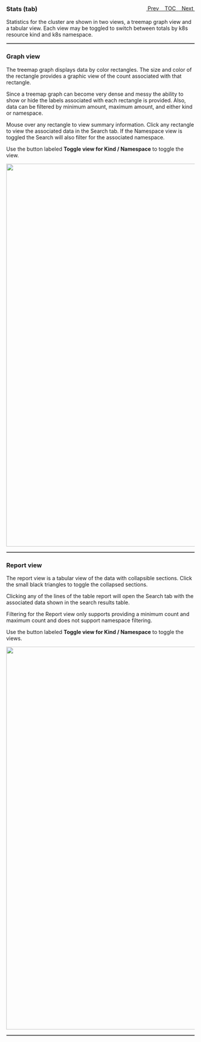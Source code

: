 <topicKey stats/>
<topicBack id="topicNext" link="containerimages"/>
<topicNext id="topicBack" link="eventmsgs"/>

<a style="float: right;" href="javascript:docNextTopic()">&nbsp;&nbsp;Next&nbsp;<i class="fa fa-lg fa-arrow-right"></i></a>
<a style="float: right;" href="javascript:docNextTopic('toc')">&nbsp;&nbsp;TOC&nbsp;&nbsp;</a>
<a style="float: right;" href="javascript:docPrevTopic()"><i class="fa fa-lg fa-arrow-left"></i>&nbsp;Prev&nbsp;&nbsp;</a>

### Stats (tab)

Statistics for the cluster are shown in two views, a treemap graph view and a tabular view. Each view may be toggled to switch between totals by k8s resource kind and k8s namespace.

<hr style="border:1px solid #aaaaaa">

### Graph view

The treemap graph displays data by color rectangles. The size and color of the rectangle provides a graphic view of the count associated with that rectangle.  

Since a treemap graph can become very dense and messy the ability to show or hide the labels associated with each rectangle is provided. Also, data can be filtered by minimum amount, maximum amount, and either kind or namespace.

Mouse over any rectangle to view summary information.  Click any rectangle to view the associated data in the Search tab.  If the Namespace view is toggled the Search will also filter for the associated namespace.

Use the button labeled __Toggle view for Kind / Namespace__ to toggle the view.

<p align="center">
  <img style="float: center;" src="docs/docimages/tab_stats_treeMap.png" width="1024">
</p>

<hr style="border:1px solid #aaaaaa">

### Report view

The report view is a tabular view of the data with collapsible sections.  Click the small black triangles to toggle the collapsed sections.

Clicking any of the lines of the table report will open the Search tab with the associated data shown in the search results table.

Filtering for the Report view only supports providing a minimum count and maximum count and does not support namespace filtering.

Use the button labeled __Toggle view for Kind / Namespace__ to toggle the views.

<p align="center">
  <img style="float: center;" src="docs/docimages/tab_stats_reportView.png"  width="1024">
</p>

<hr style="border:1px solid #aaaaaa">

